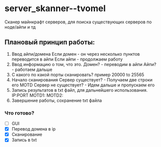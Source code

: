 # server_skanner--tvomel
Сканер майнкрафт серверов, для поиска существующих серверов по ноде/айпи и тд

## Плановый принцип работы:
1) Ввод айпи/домена
   Если домен - он через несколько пунктов переводится в айпи
   Если айпи - продолжаем работу
2) Ввод информацию о том, что это.
   Домен? - переводим в айпи
   Айпи? - работаем дальше
3) С какого по какой порты сканировать?
   пример 20000 to 25565
4) Начало сканирования
   Сервер существует? - Получаем две строки его MOTD
   Сервер не существует? - Идем дальше и пропускаем его
5) Запись результатов в txt файл, для дальнейшего использования.
   IP:PORT
   MOTD1:
   MOTD2:
6) Завершение работы, сохранение txt файла

### Что готово?
- [ ] GUI
- [X] Перевод домена в ip
- [X] Сканирование
- [X] Запись в txt
